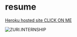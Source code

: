 # resume
[Heroku hosted site CLICK ON ME](https://olamiresume.herokuapp.com/)

![ZURI.INTERNSHIP](https://internship.zuri.team/static/media/logo.36d2d48a.svg)

